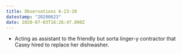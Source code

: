 ```yaml
---
title: Observations 6-23-20
datestamp: "20200623"
date: 2020-07-03T16:26:47.890Z
---
```

- Acting as assistant to the friendly but sorta linger-y contractor that Casey hired to replace her dishwasher.